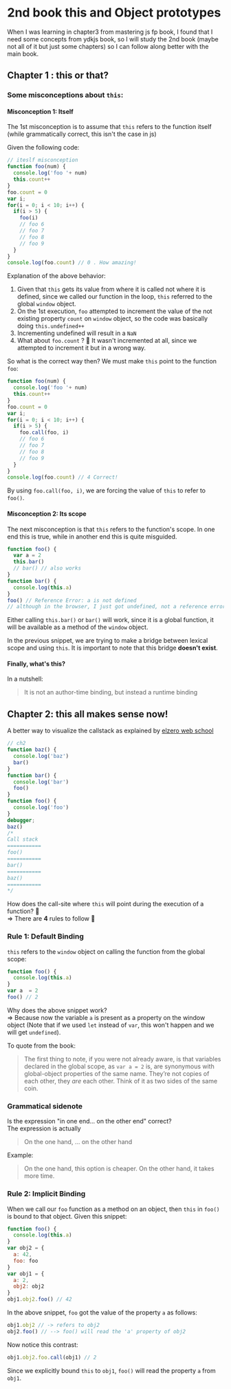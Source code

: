 # 2nd book this and Object prototypes
When I was learning in chapter3 from mastering js fp book, I found that I need some concepts from ydkjs book, so I will study the 2nd book (maybe not all of it but just some chapters) so I can follow along better with the main book.

## Chapter 1 : this or that?
### Some misconceptions about `this`: 

#### Misconception 1: Itself
The 1st misconception is to assume that `this` refers to the function itself (while grammatically correct, this isn't the case in js)

Given the following code: 
```js
// iteslf misconception
function foo(num) {
  console.log('foo '+ num)
  this.count++
}
foo.count = 0
var i;
for(i = 0; i < 10; i++) {
  if(i > 5) {
    foo(i)
    // foo 6
    // foo 7
    // foo 8
    // foo 9
  }
}
console.log(foo.count) // 0 . How amazing!
```
Explanation of the above behavior: 
1. Given that `this` gets its value from where it is called not where it is defined, since we called our function in the loop, `this` referred to the global `window` object.
2. On the 1st execution, `foo` attempted to increment the value of the not existing property `count` on `window` object, so the code was basically doing `this.undefined++`
3. Incrementing undefined will result in a `NaN`
4. What about `foo.count` ? 🤔
It wasn't incremented at all, since we attempted to increment it but in a wrong way.

So what is the correct way then?
We must make `this` point to the function `foo`: 
```js
function foo(num) {
  console.log('foo '+ num)
  this.count++
}
foo.count = 0
var i;
for(i = 0; i < 10; i++) {
  if(i > 5) {
    foo.call(foo, i)
    // foo 6
    // foo 7
    // foo 8
    // foo 9
  }
}
console.log(foo.count) // 4 Correct!
```
By using `foo.call(foo, i)`, we are forcing the value of `this` to refer to `foo()`.

#### Misconception 2: Its scope
The next misconception is that `this` refers to the function's scope. In one end this is true, while in another end this is quite misguided. 

```js
function foo() {
  var a = 2
  this.bar()
  // bar() // also works
}
function bar() {
  console.log(this.a)
}
foo() // Reference Error: a is not defined
// although in the browser, I just got undefined, not a reference error
```
Either calling `this.bar()` or `bar()` will work, since it is a global function, it will be available as a method of the `window` object.

In the previous snippet, we are trying to make a bridge between lexical scope and using `this`. It is important to note that this bridge **doesn't exist**.

#### Finally, what's this?
In a nutshell: 
> It is not an author-time binding, but instead a runtime binding

## Chapter 2: this all makes sense now!
A better way to visualize the callstack as explained by [elzero web school](https://elzero.org/javascript-2021-call-stack-and-web-api/)
```js
// ch2
function baz() {
  console.log('baz')
  bar()
}
function bar() {
  console.log('bar')
  foo()
}
function foo() {
  console.log('foo')
}
debugger;
baz()
/* 
Call stack
===========
foo()
===========
bar()
===========
baz()
===========
*/
```

How does the call-site where `this` will point during the execution of a function? 🤔  
=> There are **4** rules to follow 🙌

### Rule 1: Default Binding
`this` refers to the `window` object on calling the function from the global scope: 
```js
function foo() {
  console.log(this.a)
}
var a  = 2
foo() // 2
```
Why does the above snippet work?  
=> Because now the variable `a` is present as a property on the window object (Note that if we used `let` instead of `var`, this won't happen and we will get `undefined`).

To quote from the book: 
> The first thing to note, if you were not already aware, is that variables declared in the global scope, as `var a = 2` is, are synonymous with global-object properties of the same name. They’re not copies of each other, they *are* each other. Think of it as two sides of the same coin.

### Grammatical sidenote
Is the expression "in one end... on the other end" correct?  
The expression is actually
> On the one hand, ... on the other hand  

Example: 
> On the one hand, this option is cheaper. On the other hand, it takes more time.

### Rule 2: Implicit Binding
When we call our `foo` function as a method on an object, then `this` in `foo()` is bound to that object.
Given this snippet: 
```js
function foo() {
  console.log(this.a)
}
var obj2 = {
  a: 42,
  foo: foo
}
var obj1 = {
  a: 2,
  obj2: obj2
}
obj1.obj2.foo() // 42
```
In the above snippet, `foo` got the value of the property `a` as follows: 
```js
obj1.obj2 // -> refers to obj2
obj2.foo() // --> foo() will read the 'a' property of obj2
```
Now notice this contrast: 
```js
obj1.obj2.foo.call(obj1) // 2
```
Since we explicitly bound `this` to `obj1`, `foo()` will read the property `a` from `obj1`.
